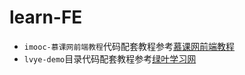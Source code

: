 # learn-FE
* `imooc-慕课网前端教程`代码配套教程参考[慕课网前端教程](http://www.imooc.com/wiki/)
* `lvye-demo`目录代码配套教程参考[绿叶学习网](http://new.lvyestudy.com/courses)